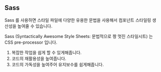 ## Sass

Sass 를 사용하면 스타일 파일에 다양한 유용한 문법을 사용해서 컴포넌트 스타일링 생산성을 높여줄 수 있습니다.


Sass (Syntactically Awesome Style Sheets: 문법적으로 짱 멋진 스타일시트) 는 CSS pre-processor 입니다.

1. 복잡한 작업을 쉽게 할 수 있게해줍니다.
2. 코드의 재활용성을 높여줍니다.
3. 코드의 가독성을 높여주어 유지보수를 쉽게해줍니다.